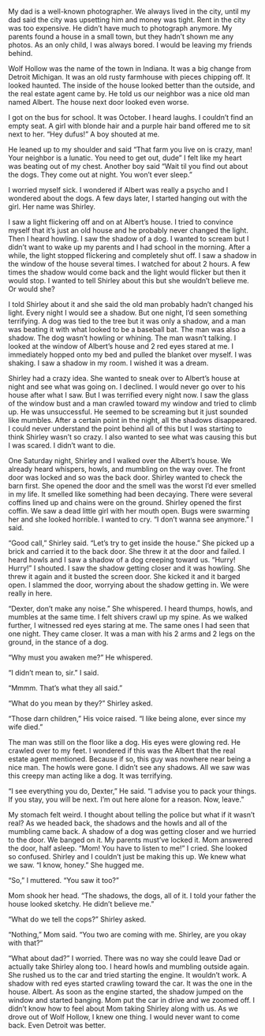 My dad is a well-known photographer. We always lived in the city, until my dad said the city was upsetting him and money was tight. Rent in the city was too expensive. He didn’t have much to photograph anymore. My parents found a house in a small town, but they hadn’t shown me any photos. As an only child, I was always bored. I would be leaving my friends behind. 

Wolf Hollow was the name of the town in Indiana. It was a big change from Detroit Michigan. It was an old rusty farmhouse with pieces chipping off. It looked haunted. The inside of the house looked better than the outside, and the real estate agent came by. He told us our neighbor was a nice old man named Albert. The house next door looked even worse.

I got on the bus for school. It was October. I heard laughs. I couldn’t find an empty seat. A girl with blonde hair and a purple hair band offered me to sit next to her. 
“Hey dufus!” A boy shouted at me.

He leaned up to my shoulder and said “That farm you live on is crazy, man! Your neighbor is a lunatic. You need to get out, dude”
I felt like my heart was beating out of my chest.
Another boy said “Wait til you find out about the dogs. They come out at night. You won’t ever sleep.”

I worried myself sick. I wondered if Albert was really a psycho and I wondered about the dogs. A few days later, I started hanging out with the girl. Her name was Shirley.

I saw a light flickering off and on at Albert’s house. I tried to convince myself that it’s just an old house and he probably never changed the light. Then I heard howling. I saw the shadow of a dog. I wanted to scream but I didn’t want to wake up my parents and I had school in the morning. After a while, the light stopped flickering and completely shut off. I saw a shadow in the window of the house several times. I watched for about 2 hours. A few times the shadow would come back and the light would flicker but then it would stop. I wanted to tell Shirley about this but she wouldn’t believe me. Or would she?

I told Shirley about it and she said the old man probably hadn’t changed his light. Every night I would see a shadow. But one night, I’d seen something terrifying. A dog was tied to the tree but it was only a shadow, and a man was beating it with what looked to be a baseball bat. The man was also a shadow. The dog wasn’t howling or whining. The man wasn’t talking. I looked at the window of Albert’s house and 2 red eyes stared at me. I immediately hopped onto my bed and pulled the blanket over myself. I was shaking. I saw a shadow in my room. I wished it was a dream.

Shirley had a crazy idea. She wanted to sneak over to Albert’s house at night and see what was going on. I declined. I would never go over to his house after what I saw. But I was terrified every night now. I saw the glass of the window bust and a man crawled toward my window and tried to climb up. He was unsuccessful. He seemed to be screaming but it just sounded like mumbles. After a certain point in the night, all the shadows disappeared. I could never understand the point behind all of this but I was starting to think Shirley wasn’t so crazy. I also wanted to see what was causing this but I was scared. I didn’t want to die.

One Saturday night, Shirley and I walked over the Albert’s house. We already heard whispers, howls, and mumbling on the way over. The front door was locked and so was the back door. Shirley wanted to check the barn first. She opened the door and the smell was the worst I’d ever smelled in my life. It smelled like something had been decaying. There were several coffins lined up and chains were on the ground. 
Shirley opened the first coffin. We saw a dead little girl with her mouth open. Bugs were swarming her and she looked horrible. I wanted to cry.
“I don’t wanna see anymore.” I said.

“Good call,” Shirley said. “Let’s try to get inside the house.” She picked up a brick and carried it to the back door. She threw it at the door and failed. I heard howls and I saw a shadow of a dog creeping toward us.
“Hurry! Hurry!” I shouted. I saw the shadow getting closer and it was howling.
She threw it again and it busted the screen door. She kicked it and it barged open. I slammed the door, worrying about the shadow getting in. We were really in here.

“Dexter, don’t make any noise.” She whispered.
I heard thumps, howls, and mumbles at the same time. I felt shivers crawl up my spine. As we walked further, I witnessed red eyes staring at me. The same ones I had seen that one night. They came closer. It was a man with his 2 arms and 2 legs on the ground, in the stance of a dog.

“Why must you awaken me?” He whispered.

“I didn’t mean to, sir.” I said.

“Mmmm. That’s what they all said.”

“What do you mean by they?” Shirley asked.

“Those darn children,” His voice raised. “I like being alone, ever since my wife died.”

The man was still on the floor like a dog. His eyes were glowing red. He crawled over to my feet. I wondered if this was the Albert that the real estate agent mentioned. Because if so, this guy was nowhere near being a nice man. The howls were gone. I didn’t see any shadows. All we saw was this creepy man acting like a dog. It was terrifying.

“I see everything you do, Dexter,” He said. “I advise you to pack your things. If you stay, you will be next. I’m out here alone for a reason. Now, leave.”

My stomach felt weird. I thought about telling the police but what if it wasn’t real? As we headed back, the shadows and the howls and all of the mumbling came back. A shadow of a dog was getting closer and we hurried to the door. We banged on it. My parents must’ve locked it. Mom answered the door, half asleep.
“Mom! You have to listen to me!” I cried.
She looked so confused. Shirley and I couldn’t just be making this up. We knew what we saw.
“I know, honey.” She hugged me.

“So,” I muttered. “You saw it too?”

Mom shook her head. “The shadows, the dogs, all of it. I told your father the house looked sketchy. He didn’t believe me.”

“What do we tell the cops?” Shirley asked.

“Nothing,” Mom said. “You two are coming with me. Shirley, are you okay with that?”

“What about dad?” I worried. There was no way she could leave Dad or actually take Shirley along too. I heard howls and mumbling outside again. She rushed us to the car and tried starting the engine. It wouldn’t work. A shadow with red eyes started crawling toward the car. It was the one in the house. Albert. As soon as the engine started, the shadow jumped on the window and started banging. Mom put the car in drive and we zoomed off. I didn’t know how to feel about Mom taking Shirley along with us. As we drove out of Wolf Hollow, I knew one thing. I would never want to come back. Even Detroit was better.